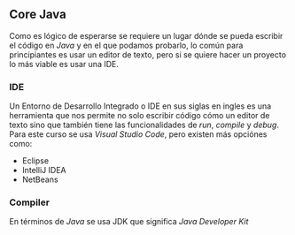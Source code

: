 ## Core Java

Como es lógico de esperarse se requiere un lugar dónde se pueda escribir el código en *Java* y en el que podamos probarlo, lo común para principiantes es usar un editor de texto, pero si se quiere hacer un proyecto lo más viable es usar una IDE.

### IDE

Un Entorno de Desarrollo Integrado o IDE en sus siglas en ingles es una herramienta que nos permite no solo escribir código cómo un editor de texto sino que también tiene las funcionalidades de *run*, *compile* y *debug*. Para este curso se usa *Visual Studio Code*, pero existen más opciónes como:

* Eclipse
* IntelliJ IDEA
* NetBeans

###  Compiler

En términos de *Java* se usa JDK que significa *Java Developer Kit* 